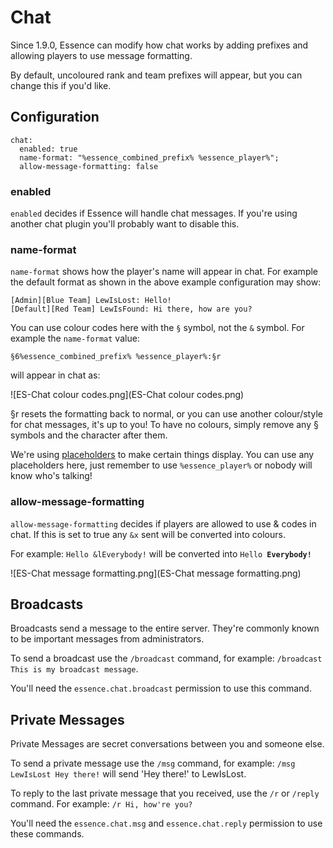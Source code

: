 # Chat

Since 1.9.0, Essence can modify how chat works by adding prefixes and allowing players to use message formatting.

By default, uncoloured rank and team prefixes will appear, but you can change this if you'd like.

## Configuration
```
chat:
  enabled: true
  name-format: "%essence_combined_prefix% %essence_player%";
  allow-message-formatting: false
```

### enabled
`enabled` decides if Essence will handle chat messages. If you're using another chat plugin you'll probably want to disable this.

### name-format
`name-format` shows how the player's name will appear in chat.
For example the default format as shown in the above example configuration may show:

```
[Admin][Blue Team] LewIsLost: Hello!
[Default][Red Team] LewIsFound: Hi there, how are you?
```

You can use colour codes here with the `§` symbol, not the `&` symbol. For example the `name-format` value:

`§6%essence_combined_prefix% %essence_player%:§r`

will appear in chat as:

![ES-Chat colour codes.png](ES-Chat colour codes.png)

§r resets the formatting back to normal, or you can use another colour/style for chat messages, it's up to you! To have no colours, simply remove any § symbols and the character after them.

We're using [placeholders](ES-Placeholders.md) to make certain things display.
You can use any placeholders here, just remember to use `%essence_player%` or nobody will know who's talking!

### allow-message-formatting
`allow-message-formatting` decides if players are allowed to use &amp; codes in chat. If this is set to true any `&x` sent will be converted into colours.

For example: `Hello &lEverybody!` will be converted into <code>Hello <strong>Everybody!</strong></code>

![ES-Chat message formatting.png](ES-Chat message formatting.png)


## Broadcasts
Broadcasts send a message to the entire server. They're commonly known to be important messages from administrators.

To send a broadcast use the `/broadcast` command, for example: `/broadcast This is my broadcast message`.

You'll need the `essence.chat.broadcast` permission to use this command.

## Private Messages
Private Messages are secret conversations between you and someone else.

To send a private message use the `/msg` command, for example: `/msg LewIsLost Hey there!` will send 'Hey there!' to LewIsLost.

To reply to the last private message that you received, use the `/r` or `/reply` command. For example: `/r Hi, how're you?`

You'll need the `essence.chat.msg` and `essence.chat.reply` permission to use these commands.